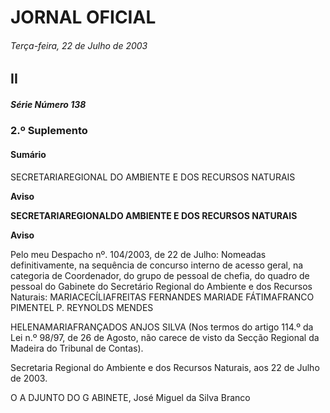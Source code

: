 # JORNAL OFICIAL

###### Terça-feira, 22 de Julho de 2003

## II

##### Série Número 138

### **2.º Suplemento**

#### **Sumário**

SECRETARIAREGIONAL DO AMBIENTE E DOS RECURSOS NATURAIS

**Aviso**


**SECRETARIAREGIONALDO AMBIENTE E DOS RECURSOS NATURAIS**


**Aviso**


Pelo meu Despacho nº. 104/2003, de 22 de Julho:
Nomeadas definitivamente, na sequência de concurso interno de acesso geral, na categoria de Coordenador, do grupo de
pessoal de chefia, do quadro de pessoal do Gabinete do Secretário Regional do Ambiente e dos Recursos Naturais:
MARIACECÍLIAFREITAS FERNANDES
MARIADE FÁTIMAFRANCO PIMENTEL P. REYNOLDS MENDES

HELENAMARIAFRANÇADOS ANJOS SILVA
(Nos termos do artigo 114.º da Lei n.º 98/97, de 26 de Agosto, não carece de visto da Secção Regional da Madeira do
Tribunal de Contas).


Secretaria Regional do Ambiente e dos Recursos Naturais, aos 22 de Julho de 2003.


O A DJUNTO DO G ABINETE, José Miguel da Silva Branco

